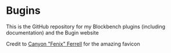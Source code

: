 # Bugins
This is the GitHub repository for my Blockbench plugins (including documentation) and the Bugin website

Credit to [Canyon "Fenix" Ferrell](https://twitter.com/Phoenix26947026) for the amazing favicon